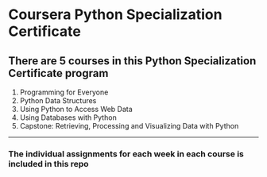 # **Coursera Python Specialization Certificate**

## There are 5 courses in this Python Specialization Certificate program

1. Programming for Everyone
2. Python Data Structures
3. Using Python to Access Web Data
4. Using Databases with Python
5. Capstone: Retrieving, Processing and Visualizing Data with Python

--------------------------------------------------------------------------
### The individual assignments for each week in each course is included in this repo